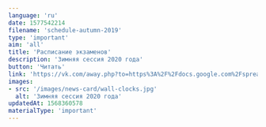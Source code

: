 ```yaml
---
language: 'ru'
date: 1577542214
filename: 'schedule-autumn-2019'
type: 'important'
aim: 'all'
title: 'Расписание экзаменов'
description: 'Зимняя сессия 2020 года'
button: 'Читать'
link: 'https://vk.com/away.php?to=https%3A%2F%2Fdocs.google.com%2Fspreadsheets%2Fd%2F1XcY9uyjseJHvoXXuwuJPvKGVDGu0g-bVQkF6Ukr-blw%2Fedit%23gid%3D0&cc_key='
images:
- src: '/images/news-card/wall-clocks.jpg'
  alt: 'Зимняя сессия 2020 года'
updatedAt: 1568360578
materialType: 'important'
---
```


